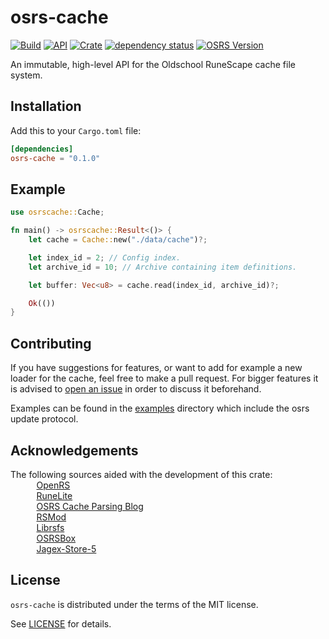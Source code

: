 # osrs-cache

[![Build](https://github.com/runecore/osrs-cache/workflows/build/badge.svg)](https://github.com/runecore/osrs-cache)
[![API](https://docs.rs/osrs-cache/badge.svg)](https://docs.rs/osrs-cache)
[![Crate](https://img.shields.io/crates/v/osrs-cache)](https://crates.io/crates/osrs-cache)
[![dependency status](https://deps.rs/repo/github/runecore/osrs-cache/status.svg)](https://deps.rs/repo/github/runecore/osrs-cache)
[![OSRS Version](https://img.shields.io/badge/OSRS-189-blue)]()

An immutable, high-level API for the Oldschool RuneScape cache file system.

## Installation

Add this to your `Cargo.toml` file:

```toml
[dependencies]
osrs-cache = "0.1.0"
```

## Example

```rust
use osrscache::Cache;

fn main() -> osrscache::Result<()> {
    let cache = Cache::new("./data/cache")?;

    let index_id = 2; // Config index.
    let archive_id = 10; // Archive containing item definitions.

    let buffer: Vec<u8> = cache.read(index_id, archive_id)?;

    Ok(())
}
```

## Contributing

If you have suggestions for features, or want to add for example a new loader for the cache, feel free to make a pull request. For bigger features it is advised to [open an issue](https://github.com/runecore/osrs-cache/issues/new) in order to discuss it beforehand.

Examples can be found in the [examples](examples/) directory which include the osrs update protocol.

## Acknowledgements

The following sources aided with the development of this crate:\
&nbsp;&nbsp;&nbsp;&nbsp;&nbsp;&nbsp;<img src="https://oldschool.runescape.wiki/images/thumb/d/dc/Cosmic_rune_detail.png/800px-Cosmic_rune_detail.png?734d1" width="10"> &nbsp;[OpenRS](https://www.rune-server.ee/runescape-development/rs-503-client-server/downloads/312510-openrs-cache-library.html)\
&nbsp;&nbsp;&nbsp;&nbsp;&nbsp;&nbsp;<img src="https://oldschool.runescape.wiki/images/thumb/f/f3/Air_rune_detail.png/800px-Air_rune_detail.png?b7f49" width="10"> &nbsp;[RuneLite](https://runelite.net/)\
&nbsp;&nbsp;&nbsp;&nbsp;&nbsp;&nbsp;<img src="https://oldschool.runescape.wiki/images/thumb/0/0f/Law_rune_detail.png/800px-Law_rune_detail.png?dc1f3" width="10"> &nbsp;[OSRS Cache Parsing Blog](https://www.osrsbox.com/blog/2018/07/26/osrs-cache-research-extract-cache-definitions/)\
&nbsp;&nbsp;&nbsp;&nbsp;&nbsp;&nbsp;<img src="https://oldschool.runescape.wiki/images/thumb/a/ae/Chaos_rune_detail.png/800px-Chaos_rune_detail.png?0d8cb" width="10"> &nbsp;[RSMod](https://github.com/Tomm0017/rsmod)\
&nbsp;&nbsp;&nbsp;&nbsp;&nbsp;&nbsp;<img src="https://oldschool.runescape.wiki/images/thumb/8/8b/Soul_rune_detail.png/800px-Soul_rune_detail.png?75ada" width="10"> &nbsp;[Librsfs](https://github.com/Velocity-/librsfs)\
&nbsp;&nbsp;&nbsp;&nbsp;&nbsp;&nbsp;<img src="https://oldschool.runescape.wiki/images/thumb/c/c1/Blood_rune_detail.png/800px-Blood_rune_detail.png?2cf9e" width="10"> &nbsp;[OSRSBox](https://www.osrsbox.com/)\
&nbsp;&nbsp;&nbsp;&nbsp;&nbsp;&nbsp;<img src="https://oldschool.runescape.wiki/images/thumb/7/72/Earth_rune_detail.png/800px-Earth_rune_detail.png?991bd" width="10"> &nbsp;[Jagex-Store-5](https://github.com/guthix/Jagex-Store-5)

## License

`osrs-cache` is distributed under the terms of the MIT license.

See [LICENSE](LICENSE) for details.
